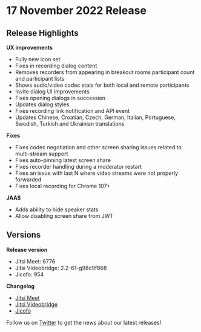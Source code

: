 # 17 November 2022 Release

## Release Highlights

**UX improvements**

* Fully new icon set
* Fixes in recording dialog content
* Removes recorders from appearing in breakout rooms participant count and participant lists
* Shows audio/video codec stats for both local and remote participants
* Invite dialog UI improvements
* Fixes opening dialogs in succession
* Updates dialog styles
* Fixes recording link notification and API event
* Updates Chinese, Croatian, Czech, German, Italian, Portuguese, Swedish, Turkish and Ukrainian translations

**Fixes**

* Fixes codec negotiation and other screen sharing issues related to multi-stream support
* Fixes auto-pinning latest screen share
* Fixes recorder handling during a moderator restart
* Fixes an issue with last N where video streams were not properly forwarded
* Fixes local recording for Chrome 107+

**JAAS**

* Adds ability to hide speaker stats
* Allow disabling screen share from JWT

## Versions

**Release version**

* Jitsi Meet: 6776
* Jitsi Videobridge: 2.2-61-g98c9f868
* Jicofo: 954

**Changelog**

* [Jitsi Meet](https://github.com/jitsi/jitsi-meet/compare/release-6644...release-6776)
* [Jitsi Videobridge](https://github.com/jitsi/jitsi-videobridge/compare/ce94dbb2...98c9f868)
* [Jicofo](https://github.com/jitsi/jicofo/compare/940...954)

Follow us on [Twitter](https://twitter.com/JaaSOfficial) to get the news about our latest releases!

